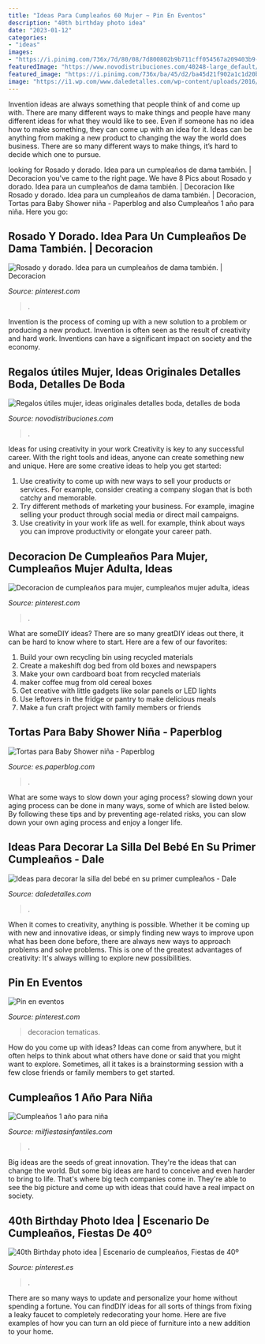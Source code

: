 ```yaml
---
title: "Ideas Para Cumpleaños 60 Mujer ~ Pin En Eventos"
description: "40th birthday photo idea"
date: "2023-01-12"
categories:
- "ideas"
images:
- "https://i.pinimg.com/736x/7d/80/08/7d800802b9b711cff054567a209403b9--ideas-para.jpg"
featuredImage: "https://www.novodistribuciones.com/40248-large_default/regalos-utiles-mujer.jpg"
featured_image: "https://i.pinimg.com/736x/ba/45/d2/ba45d21f902a1c1d20b25f0a5ae705e0.jpg"
image: "https://i1.wp.com/www.daledetalles.com/wp-content/uploads/2016/09/silla-de-bebe-decorada19-1.jpg"
---
```



Invention ideas are always something that people think of and come up with. There are many different ways to make things and people have many different ideas for what they would like to see. Even if someone has no idea how to make something, they can come up with an idea for it. Ideas can be anything from making a new product to changing the way the world does business. There are so many different ways to make things, it’s hard to decide which one to pursue.

	

		
looking for Rosado y dorado. Idea para un cumpleaños de dama también. | Decoracion you've came to the right page. We have 8 Pics about Rosado y dorado. Idea para un cumpleaños de dama también. | Decoracion like Rosado y dorado. Idea para un cumpleaños de dama también. | Decoracion, Tortas para Baby Shower niña - Paperblog and also Cumpleaños 1 año para niña. Here you go:
		
    
## Rosado Y Dorado. Idea Para Un Cumpleaños De Dama También. | Decoracion

<img loading=lazy src="https://i.pinimg.com/736x/7d/80/08/7d800802b9b711cff054567a209403b9--ideas-para.jpg" onerror="this.onerror=null;this.src='https://tse2.mm.bing.net/th?id=OIP.0PrKFDxVLdaQG5fC6aDY5gHaJ3&amp;pid=15.1';" alt="Rosado y dorado. Idea para un cumpleaños de dama también. | Decoracion">

_Source: pinterest.com_

>. 

	

Invention is the process of coming up with a new solution to a problem or producing a new product. Invention is often seen as the result of creativity and hard work. Inventions can have a significant impact on society and the economy.

    
## Regalos útiles Mujer, Ideas Originales Detalles Boda, Detalles De Boda

<img loading=lazy src="https://www.novodistribuciones.com/40248-large_default/regalos-utiles-mujer.jpg" onerror="this.onerror=null;this.src='https://tse1.mm.bing.net/th?id=OIP.oWlko2LMXLF64jU14aJOAAHaHa&amp;pid=15.1';" alt="Regalos útiles mujer, ideas originales detalles boda, detalles de boda">

_Source: novodistribuciones.com_

>. 

	

Ideas for using creativity in your work
Creativity is key to any successful career. With the right tools and ideas, anyone can create something new and unique. Here are some creative ideas to help you get started: 
1. Use creativity to come up with new ways to sell your products or services. For example, consider creating a company slogan that is both catchy and memorable. 
2. Try different methods of marketing your business. For example, imagine selling your product through social media or direct mail campaigns. 
3. Use creativity in your work life as well. for example, think about ways you can improve productivity or elongate your career path.

    
## Decoracion De Cumpleaños Para Mujer, Cumpleaños Mujer Adulta, Ideas

<img loading=lazy src="https://i.pinimg.com/736x/ba/45/d2/ba45d21f902a1c1d20b25f0a5ae705e0.jpg" onerror="this.onerror=null;this.src='https://tse4.mm.bing.net/th?id=OIP.Ijzt83i8cWuHJPVY2UdCiwHaJ4&amp;pid=15.1';" alt="Decoracion de cumpleaños para mujer, cumpleaños mujer adulta, ideas">

_Source: pinterest.com_

>. 

	

What are someDIY ideas?
There are so many greatDIY ideas out there, it can be hard to know where to start. Here are a few of our favorites: 
1. Build your own recycling bin using recycled materials 
2. Create a makeshift dog bed from old boxes and newspapers 
3. Make your own cardboard boat from recycled materials 
4. maker coffee mug from old cereal boxes 
5. Get creative with little gadgets like solar panels or LED lights 
6. Use leftovers in the fridge or pantry to make delicious meals 
7. Make a fun craft project with family members or friends 

    
## Tortas Para Baby Shower Niña - Paperblog

<img loading=lazy src="https://m1.paperblog.com/i/325/3250196/tortas-baby-shower-nina-L-jXyH2P.jpeg" onerror="this.onerror=null;this.src='https://tse4.mm.bing.net/th?id=OIP.4DGR_TV3mrJuNBu_mv9amwAAAA&amp;pid=15.1';" alt="Tortas para Baby Shower niña - Paperblog">

_Source: es.paperblog.com_

>. 

	

What are some ways to slow down your aging process?
slowing down your aging process can be done in many ways, some of which are listed below. By following these tips and by preventing age-related risks, you can slow down your own aging process and enjoy a longer life.

    
## Ideas Para Decorar La Silla Del Bebé En Su Primer Cumpleaños - Dale

<img loading=lazy src="https://i1.wp.com/www.daledetalles.com/wp-content/uploads/2016/09/silla-de-bebe-decorada19-1.jpg" onerror="this.onerror=null;this.src='https://tse4.mm.bing.net/th?id=OIP.zfDM2xwKnAbo65_4NJqz1wHaJ7&amp;pid=15.1';" alt="Ideas para decorar la silla del bebé en su primer cumpleaños - Dale">

_Source: daledetalles.com_

>. 

	

When it comes to creativity, anything is possible. Whether it be coming up with new and innovative ideas, or simply finding new ways to improve upon what has been done before, there are always new ways to approach problems and solve problems. This is one of the greatest advantages of creativity: It's always willing to explore new possibilities.

    
## Pin En Eventos

<img loading=lazy src="https://i.pinimg.com/736x/8b/43/ba/8b43ba29c47c636df8509a064850ae28.jpg" onerror="this.onerror=null;this.src='https://tse2.mm.bing.net/th?id=OIP.qr-jPbOh8pnldwrP-M7LCwHaJ4&amp;pid=15.1';" alt="Pin en eventos">

_Source: pinterest.com_

>decoracion tematicas. 

	

How do you come up with ideas?
Ideas can come from anywhere, but it often helps to think about what others have done or said that you might want to explore. Sometimes, all it takes is a brainstorming session with a few close friends or family members to get started.

    
## Cumpleaños 1 Año Para Niña

<img loading=lazy src="https://mm.milfiestasinfantiles.com/uploads/2012/03/cumpleanos-1-ano-nina-mesa.jpg" onerror="this.onerror=null;this.src='https://tse2.mm.bing.net/th?id=OIP.3VCxDDCowjmZCjeRfAy2NAHaG-&amp;pid=15.1';" alt="Cumpleaños 1 año para niña">

_Source: milfiestasinfantiles.com_

>. 

	

Big ideas are the seeds of great innovation. They're the ideas that can change the world. But some big ideas are hard to conceive and even harder to bring to life. That's where big tech companies come in. They're able to see the big picture and come up with ideas that could have a real impact on society.

    
## 40th Birthday Photo Idea | Escenario De Cumpleaños, Fiestas De 40º

<img loading=lazy src="https://i.pinimg.com/736x/9e/70/79/9e7079b53815ed167b4001b17f6aa7fb.jpg" onerror="this.onerror=null;this.src='https://tse4.mm.bing.net/th?id=OIP.Zu7bR5NOV-p6e3rkIPrfUgHaLH&amp;pid=15.1';" alt="40th Birthday photo idea | Escenario de cumpleaños, Fiestas de 40º">

_Source: pinterest.es_

>. 

	

There are so many ways to update and personalize your home without spending a fortune. You can findDIY ideas for all sorts of things from fixing a leaky faucet to completely redecorating your home. Here are five examples of how you can turn an old piece of furniture into a new addition to your home.

